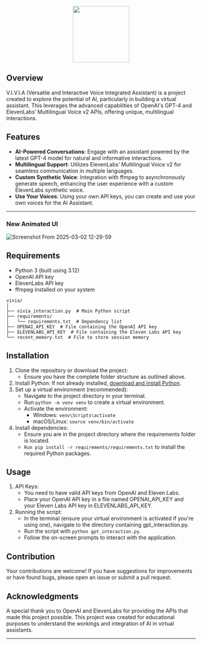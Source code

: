 <p align="center">
    <img src="https://github.com/NoahBRostant/V.I.V.I.A/blob/main/HiPaint_1713786816890.png?raw=true" align="center" width="150px">
</p>

## Overview
V.I.V.I.A (Versatile and Interactive Voice Integrated Assistant) is a project created to explore the potential of AI, particularly in building a virtual assistant. This leverages the advanced capabilities of OpenAI's GPT-4 and ElevenLabs’ Multilingual Voice v2 APIs, offering unique, multilingual interactions.

## Features
- **AI-Powered Conversations**: Engage with an assistant powered by the latest GPT-4 model for natural and informative interactions.
- **Multilingual Support**: Utilizes ElevenLabs’ Multilingual Voice v2 for seamless communication in multiple languages.
- **Custom Synthetic Voice**: Integration with ffmpeg to asynchronously generate speech, enhancing the user experience with a custom ElevenLabs synthetic voice.
- **Use Your Voices**: Using your own API keys, you can create and use your own voices for the AI Assistant.

---

### New Animated UI

![Screenshot From 2025-03-02 12-29-59](https://github.com/user-attachments/assets/5097696d-7e53-43d8-bff2-353dbb5cb7c5)


## Requirements
- Python 3 (built using 3.12)
- OpenAI API key
- ElevenLabs API key
- ffmpeg installed on your system

```
vivia/
│
├── vivia_interaction.py  # Main Python script
├── requirements/
│   └── requirements.txt  # Dependency list
├── OPENAI_API_KEY  # File containing the OpenAI API key
├── ELEVENLABS_API_KEY  # File containing the Eleven Labs API key
└── recent_memory.txt  # File to store session memory
```

## Installation
1. Clone the repository or download the project:
    - Ensure you have the complete folder structure as outlined above.
2. Install Python: If not already installed, [download and install Python](https://www.python.org/downloads/).
3. Set up a virtual environment (recommended):
    - Navigate to the project directory in your terminal.
    - Run `python -m venv venv` to create a virtual environment.
    - Activate the environment:
        - Windows: `venv\Scripts\activate`
        - macOS/Linux: `source venv/bin/activate`
4. Install dependencies:
    - Ensure you are in the project directory where the requirements folder is located.
    - `Run pip install -r requirements/requirements.txt` to install the required Python packages.

## Usage
1. API Keys:
    - You need to have valid API keys from OpenAI and Eleven Labs.
    - Place your OpenAI API key in a file named OPENAI_API_KEY and your Eleven Labs API key in ELEVENLABS_API_KEY.
2. Running the script:
    - In the terminal (ensure your virtual environment is activated if you're using one), navigate to the directory containing gpt_interaction.py.
    - Run the script with `python gpt_interaction.py`.
    - Follow the on-screen prompts to interact with the application.

## Contribution
Your contributions are welcome! If you have suggestions for improvements or have found bugs, please open an issue or submit a pull request.

## Acknowledgments
A special thank you to OpenAI and ElevenLabs for providing the APIs that made this project possible. This project was created for educational purposes to understand the workings and integration of AI in virtual assistants.

---


